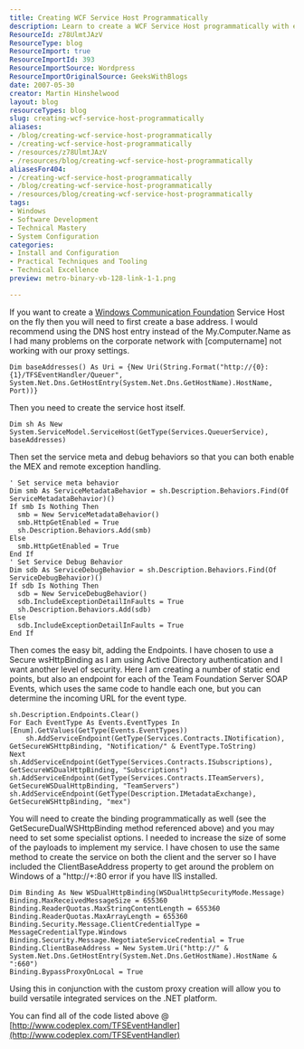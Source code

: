 ```yaml
---
title: Creating WCF Service Host Programmatically
description: Learn to create a WCF Service Host programmatically with expert tips on base addresses, service behaviors, and secure bindings for robust .NET services.
ResourceId: z78UlmtJAzV
ResourceType: blog
ResourceImport: true
ResourceImportId: 393
ResourceImportSource: Wordpress
ResourceImportOriginalSource: GeeksWithBlogs
date: 2007-05-30
creator: Martin Hinshelwood
layout: blog
resourceTypes: blog
slug: creating-wcf-service-host-programmatically
aliases:
- /blog/creating-wcf-service-host-programmatically
- /creating-wcf-service-host-programmatically
- /resources/z78UlmtJAzV
- /resources/blog/creating-wcf-service-host-programmatically
aliasesFor404:
- /creating-wcf-service-host-programmatically
- /blog/creating-wcf-service-host-programmatically
- /resources/blog/creating-wcf-service-host-programmatically
tags:
- Windows
- Software Development
- Technical Mastery
- System Configuration
categories:
- Install and Configuration
- Practical Techniques and Tooling
- Technical Excellence
preview: metro-binary-vb-128-link-1-1.png

---
```

If you want to create a [Windows Communication Foundation](http://wcf.netfx3.com "Windows Communication Foundation") Service Host on the fly then you will need to first create a base address. I would recommend using the DNS host entry instead of the My.Computer.Name as I had many problems on the corporate network with \[computername\] not working with our proxy settings.

```
Dim baseAddresses() As Uri = {New Uri(String.Format("http://{0}:{1}/TFSEventHandler/Queuer", System.Net.Dns.GetHostEntry(System.Net.Dns.GetHostName).HostName, Port))}
```

Then you need to create the service host itself.

```
Dim sh As New System.ServiceModel.ServiceHost(GetType(Services.QueuerService), baseAddresses)
```

Then set the service meta and debug behaviors so that you can both enable the MEX and remote exception handling.

```
' Set service meta behavior
Dim smb As ServiceMetadataBehavior = sh.Description.Behaviors.Find(Of ServiceMetadataBehavior)()
If smb Is Nothing Then
  smb = New ServiceMetadataBehavior()
  smb.HttpGetEnabled = True
  sh.Description.Behaviors.Add(smb)
Else
  smb.HttpGetEnabled = True
End If
' Set Service Debug Behavior
Dim sdb As ServiceDebugBehavior = sh.Description.Behaviors.Find(Of ServiceDebugBehavior)()
If sdb Is Nothing Then
  sdb = New ServiceDebugBehavior()
  sdb.IncludeExceptionDetailInFaults = True
  sh.Description.Behaviors.Add(sdb)
Else
  sdb.IncludeExceptionDetailInFaults = True
End If
```

Then comes the easy bit, adding the Endpoints. I have chosen to use a Secure wsHttpBinding as I am using Active Directory authentication and I want another level of security. Here I am creating a number of static end points, but also an endpoint for each of the Team Foundation Server SOAP Events, which uses the same code to handle each one, but you can determine the incoming URL for the event type.

```
sh.Description.Endpoints.Clear()
For Each EventType As Events.EventTypes In [Enum].GetValues(GetType(Events.EventTypes))
    sh.AddServiceEndpoint(GetType(Services.Contracts.INotification), GetSecureWSHttpBinding, "Notification/" & EventType.ToString)
Next
sh.AddServiceEndpoint(GetType(Services.Contracts.ISubscriptions), GetSecureWSDualHttpBinding, "Subscriptions")
sh.AddServiceEndpoint(GetType(Services.Contracts.ITeamServers), GetSecureWSDualHttpBinding, "TeamServers")
sh.AddServiceEndpoint(GetType(Description.IMetadataExchange), GetSecureWSHttpBinding, "mex")
```

You will need to create the binding programmatically as well (see the GetSecureDualWSHttpBinding method referenced above) and you may need to set some specialist options. I needed to increase the size of some of the payloads to implement my service. I have chosen to use the same method to create the service on both the client and the server so I have included the ClientBaseAddress property to get around the problem on Windows of a "http://+:80 error if you have IIS installed.

```
Dim Binding As New WSDualHttpBinding(WSDualHttpSecurityMode.Message)
Binding.MaxReceivedMessageSize = 655360
Binding.ReaderQuotas.MaxStringContentLength = 655360
Binding.ReaderQuotas.MaxArrayLength = 655360
Binding.Security.Message.ClientCredentialType = MessageCredentialType.Windows
Binding.Security.Message.NegotiateServiceCredential = True
Binding.ClientBaseAddress = New System.Uri("http://" & System.Net.Dns.GetHostEntry(System.Net.Dns.GetHostName).HostName & ":660")
Binding.BypassProxyOnLocal = True
```

Using this in conjunction with the custom proxy creation will allow you to build versatile integrated services on the .NET platform.

You can find all of the code listed above @ [http://www.codeplex.com/TFSEventHandler](http://www.codeplex.com/TFSEventHandler)
